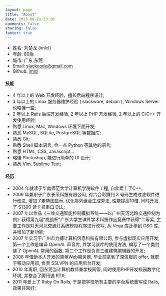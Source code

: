 ```yaml
---
layout: page
title: "About"
date: 2013-08-21 23:20
comments: false
sharing: false
footer: true
---
```

* 姓名: 刘楚龙 (imlcl)
* 年龄: 80后
* 城市: 广东 东莞
* Email: slackcode@gmail.com
* Github: [imlcl](https://github.com/imlcl)

#### 技能
* 4 年以上的 Web 开发经验，擅长后端程序设计;
* 3 年以上的 Linux 服务器维护经验 ( slackware, debian ), Windows Server 也略懂一些;
* 2 年以上 Rails 后端开发经验, 2 年以上 PHP 开发经验, 2 年以上的 C/C++ 开发使用经验;
* 熟悉 Linux, Mac, Windows 环境下面开发;
* 熟悉 MySQL, SQLite, PostgreSQL 等数据库;
* 熟悉 Git;
* 熟悉 Shell 脚本语言, 会一点 Python 等其他的语言;
* 熟悉 HTML, CSS, Javascript...
* 略懂 Photoshop, 能进行简单的 UI 设计;
* 熟悉 Vim, Sublime Text;

#### 经历
* 2004 年就读于华南师范大学计算机学院软件工程, 自此爱上了C++;
* 2006 年兼职于广东长荣科技有限公司, 对六合彩排列 3 号码生成过滤软件进行改进, 增加了走势图显示, 优化排列组合生成算法, 性能提高10倍, 同时开发了 S1300 读卡机串口 DLL;
* 2007 年以作品《三维交通智能控制模拟系统——以广州天河北路交通控制为例》获得第九届“挑战杯”广东大学生课外学术科技作品竞赛中获得“二等奖, 主要工作是对天河北交通灯系统模拟程序进行改写, 从 Vega 库迁移到 OSG 库, 并增加了新功能;
* 2007 年实习于广州市力搏计算机信息科技有限公司, 参与虚拟现实应用开发, 第一个工作是编译 OpenAL 声音库, 并学习该库的使用方法, 编写了一个类封装了 OpenAL 常用的函数, 第二个工作是负责三维建筑编辑器的开发;
* 2008 年借助本人开发的简单Web服务器, 毕业前拿到了深信服的 offer, 就职于移动应用部, 负责 SSLVPN 的应用后台开发;
* 2010 年离职, 回东莞当计算机教师兼学校网管, 同时使用PHP开发校园数字化环境, 并整合了腾讯通 RTX;
* 2011 年爱上了 Ruby On Rails, 于是把学校所有主要的平台系统重写成 Rails, 效果非常好;
